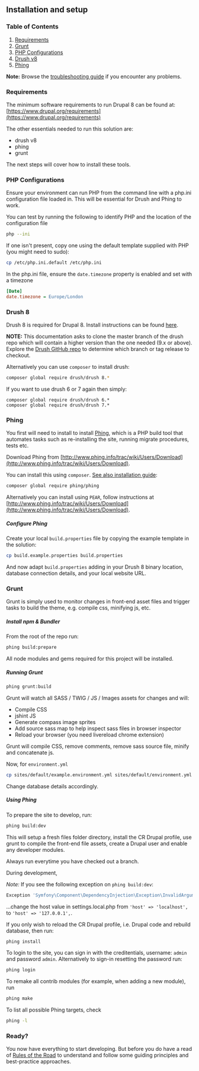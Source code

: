 ## Installation and setup

### Table of Contents

1. [Requirements](install.md#requirements)
2. [Grunt](install.md#grunt)
3. [PHP Configurations](install.md#php-configurations)
4. [Drush v8](install.md#drush-v8)
5. [Phing](install.md#phing)

**Note:** Browse the [troubleshooting guide](troubleshooting.md) if you encounter any problems.

### Requirements

The minimum software requirements to run Drupal 8 can be found at: [https://www.drupal.org/requirements](https://www.drupal.org/requirements)


The other essentials needed to run this solution are:
- drush v8
- phing
- grunt

The next steps will cover how to install these tools.

### PHP Configurations

Ensure your environment can run PHP from the command line with a php.ini configuration file loaded in. This will be essential for Drush and Phing to work.

You can test by running the following to identify PHP and the location of the configuration file

```bash
php --ini
```

If one isn't present, copy one using the default template supplied with PHP (you might need to sudo):

```bash
cp /etc/php.ini.default /etc/php.ini
```

In the php.ini file, ensure the `date.timezone` property is enabled and set with a timezone

```ini
[Date]
date.timezone = Europe/London
```

### Drush 8

Drush 8 is required for Drupal 8. Install instructions can be found [here](http://x-team.com/2015/02/install-drush-8-drupal-8-without-throwing-away-drush-6-7/).

**NOTE:** This documentation asks to clone the master branch of the drush repo which will contain a higher version than the one needed (9.x or above). Explore the [Drush GitHub repo](https://github.com/drush-ops/drush) to determine which branch or tag release to checkout.

Alternatively you can use `composer` to install drush:

```bash
composer global require drush/drush 8.*
```

If you want to use drush 6 or 7 again then simply:

```  
composer global require drush/drush 6.*
composer global require drush/drush 7.*
```

### Phing

You first will need to install to install [Phing](www.phing.info), which is a PHP build tool that automates tasks such as re-installing the site, running migrate procedures, tests etc.

Download Phing from [http://www.phing.info/trac/wiki/Users/Download](http://www.phing.info/trac/wiki/Users/Download). 

You can install this using `composer`. [See also installation guide](https://coderwall.com/p/ma_cuq/using-composer-to-manage-global-packages):

```bash
composer global require phing/phing
```

Alternatively you can install using `PEAR`, follow instructions at [http://www.phing.info/trac/wiki/Users/Download](http://www.phing.info/trac/wiki/Users/Download).

##### Configure Phing

Create your local `build.properties` file by copying the example template in the solution:

```bash
cp build.example.properties build.properties
```

And now adapt `build.properties` adding in your Drush 8 binary location, database connection details, and your local website URL.

### Grunt

Grunt is simply used to monitor changes in front-end asset files and trigger tasks to build the theme, e.g. compile css, minifying js, etc.

##### Install npm & Bundler

From the root of the repo run:

```bash
phing build:prepare
```

All node modules and gems required for this project will be installed.


##### Running Grunt

```bash
phing grunt:build
```

Grunt will watch all SASS / TWIG / JS / Images assets for changes and will:
- Compile CSS
- jshint JS
- Generate compass image sprites
- Add source sass map to help inspect sass files in browser inspector
- Reload your browser (you need livereload chrome extension)


Grunt will compile CSS, remove comments, remove sass source file, minify and concatenate js.

Now, for `environment.yml`

```bash
cp sites/default/example.environment.yml sites/default/environment.yml
```

Change database details accordingly.

##### Using Phing

To prepare the site to develop, run:

```bash
phing build:dev
```

This will setup a fresh files folder directory, install the CR Drupal profile, use grunt to compile the front-end file assets, create a Drupal user and enable any developer modules.

Always run everytime you have checked out a branch.

During development, 

*Note:* If you see the following exception on `phing build:dev`:

```bash
Exception 'Symfony\Component\DependencyInjection\Exception\InvalidArgumentException' with message 'The service definition "renderer" does not exist.`
```

...change the host value in settings.local.php from `'host' => 'localhost',` to `'host' => '127.0.0.1',`.

If you only wish to reload the CR Drupal profile, i.e. Drupal code and rebuild database, then run:

```bash
phing install
```

To login to the site, you can sign in with the creditentials, username: `admin` and password `admin`. Alternatively to sign-in resetting the password run:

```bash
phing login
```

To remake all contrib modules (for example, when adding a new module), run

```bash
phing make
```

To list all possible Phing targets, check

```bash
phing -l
```

### Ready?

You now have everything to start developing. But before you do have a read of [Rules of the Road](rules_of_the_road.md) to understand and follow some guiding principles and best-practice approaches.
